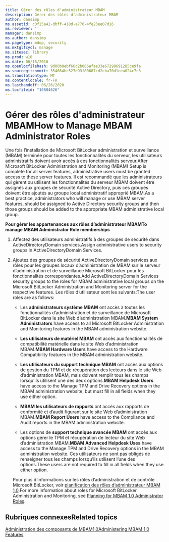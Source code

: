 ```yaml
---
title: Gérer des rôles d'administrateur MBAM
description: Gérer des rôles d'administrateur MBAM
author: dansimp
ms.assetid: c0f25a42-dbff-418d-a776-4fe23ee07d16
ms.reviewer: ''
manager: dansimp
ms.author: dansimp
ms.pagetype: mdop, security
ms.mktglfcycl: manage
ms.sitesec: library
ms.prod: w10
ms.date: 06/16/2016
ms.openlocfilehash: 9d00b8ebf66d2b066afae33e67298691285ce9fa
ms.sourcegitcommit: 354664bc527d93f80687cd2eba70d1eea024c7c3
ms.translationtype: MT
ms.contentlocale: fr-FR
ms.lasthandoff: 06/26/2020
ms.locfileid: "10804626"
---
```

# <span data-ttu-id="eff70-103">Gérer des rôles d'administrateur MBAM</span><span class="sxs-lookup"><span data-stu-id="eff70-103">How to Manage MBAM Administrator Roles</span></span>


<span data-ttu-id="eff70-104">Une fois l’installation de Microsoft BitLocker administration et surveillance (MBAM) terminée pour toutes les fonctionnalités du serveur, les utilisateurs administratifs doivent avoir accès à ces fonctionnalités serveur.</span><span class="sxs-lookup"><span data-stu-id="eff70-104">After Microsoft BitLocker Administration and Monitoring (MBAM) Setup is complete for all server features, administrative users must be granted access to these server features.</span></span> <span data-ttu-id="eff70-105">Il est recommandé que les administrateurs qui gèrent ou utilisent les fonctionnalités du serveur MBAM doivent être assignés aux groupes de sécurité Active Directory, puis ces groupes doivent être ajoutés au groupe local administratif approprié MBAM.</span><span class="sxs-lookup"><span data-stu-id="eff70-105">As a best practice, administrators who will manage or use MBAM server features, should be assigned to Active Directory security groups and then those groups should be added to the appropriate MBAM administrative local group.</span></span>

**<span data-ttu-id="eff70-106">Pour gérer les appartenances aux rôles d’administrateur MBAM</span><span class="sxs-lookup"><span data-stu-id="eff70-106">To manage MBAM Administrator Role memberships</span></span>**

1.  <span data-ttu-id="eff70-107">Affectez des utilisateurs administratifs à des groupes de sécurité dans ActiveDirectoryDomain services.</span><span class="sxs-lookup"><span data-stu-id="eff70-107">Assign administrative users to security groups in ActiveDirectoryDomain Services.</span></span>

2.  <span data-ttu-id="eff70-108">Ajoutez des groupes de sécurité ActiveDirectoryDomain services aux rôles pour les groupes locaux d’administration de MBAM sur le serveur d’administration et de surveillance Microsoft BitLocker pour les fonctionnalités correspondantes.</span><span class="sxs-lookup"><span data-stu-id="eff70-108">Add ActiveDirectoryDomain Services security groups to the roles for MBAM administrative local groups on the Microsoft BitLocker Administration and Monitoring server for the respective features.</span></span> <span data-ttu-id="eff70-109">Les rôles d’utilisateur sont les suivants:</span><span class="sxs-lookup"><span data-stu-id="eff70-109">The user roles are as follows:</span></span>

    -   <span data-ttu-id="eff70-110">Les **administrateurs système MBAM** ont accès à toutes les fonctionnalités d’administration et de surveillance de Microsoft BitLocker dans le site Web d’administration MBAM.</span><span class="sxs-lookup"><span data-stu-id="eff70-110">**MBAM System Administrators** have access to all Microsoft BitLocker Administration and Monitoring features in the MBAM administration website.</span></span>

    -   <span data-ttu-id="eff70-111">**Les utilisateurs de matériel MBAM** ont accès aux fonctionnalités de compatibilité matérielle dans le site Web d’administration MBAM.</span><span class="sxs-lookup"><span data-stu-id="eff70-111">**MBAM Hardware Users** have access to the Hardware Compatibility features in the MBAM administration website.</span></span>

    -   <span data-ttu-id="eff70-112">**Les utilisateurs du support technique MBAM** ont accès aux options de gestion du TPM et de récupération des lecteurs dans le site Web d’administration MBAM, mais doivent remplir tous les champs lorsqu’ils utilisent une des deux options.</span><span class="sxs-lookup"><span data-stu-id="eff70-112">**MBAM Helpdesk Users** have access to the Manage TPM and Drive Recovery options in the MBAM administration website, but must fill in all fields when they use either option.</span></span>

    -   <span data-ttu-id="eff70-113">**MBAM les utilisateurs de rapports** ont accès aux rapports de conformité et d’audit figurant sur le site Web d’administration MBAM.</span><span class="sxs-lookup"><span data-stu-id="eff70-113">**MBAM Report Users** have access to the Compliance and Audit reports in the MBAM administration website.</span></span>

    -   <span data-ttu-id="eff70-114">Les options de **support technique avancée MBAM** ont accès aux options gérer le TPM et récupération de lecteur du site Web d’administration MBAM.</span><span class="sxs-lookup"><span data-stu-id="eff70-114">**MBAM Advanced Helpdesk Uses** have access to the Manage TPM and Drive Recovery options in the MBAM administration website.</span></span> <span data-ttu-id="eff70-115">Ces utilisateurs ne sont pas obligés de renseigner tous les champs lorsqu’ils utilisent l’une des options.</span><span class="sxs-lookup"><span data-stu-id="eff70-115">These users are not required to fill in all fields when they use either option.</span></span>

    <span data-ttu-id="eff70-116">Pour plus d’informations sur les rôles d’administration et de contrôle Microsoft BitLocker, voir [planification des rôles d’administrateur MBAM 1,0](planning-for-mbam-10-administrator-roles.md).</span><span class="sxs-lookup"><span data-stu-id="eff70-116">For more information about roles for Microsoft BitLocker Administration and Monitoring, see [Planning for MBAM 1.0 Administrator Roles](planning-for-mbam-10-administrator-roles.md).</span></span>

## <span data-ttu-id="eff70-117">Rubriques connexes</span><span class="sxs-lookup"><span data-stu-id="eff70-117">Related topics</span></span>


[<span data-ttu-id="eff70-118">Administration des composants de MBAM1.0</span><span class="sxs-lookup"><span data-stu-id="eff70-118">Administering MBAM 1.0 Features</span></span>](administering-mbam-10-features.md)

 

 





